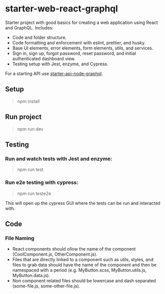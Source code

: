 # starter-web-react-graphql
Starter project with good basics for creating a web application using React and GraphQL. Includes:
- Code and folder structure.
- Code formatting and enforcement with eslint, prettier, and husky.
- Base UI elements, error elements, form elements, utils, and services.
- Sign in, sign up, forgot password, reset password, and initial authenticated dashboard view.
- Testing setup with Jest, enzyme, and Cypress.

For a starting API use [starter-api-node-graphql](https://github.com/sturoid/starter-api-node-graphql).

## Setup

> npm install

## Run project

> npm run dev

## Testing

### Run and watch tests with Jest and enzyme:

> npm run test

### Run e2e testing with cypress:

> npm run teste2e

This will open up the cypress GUI where the tests can be run and interacted with.

## Code

### File Naming

- React components should ollow the name of the component (CoolComponent.js, OtherComponent.js).
- Files that are directly linked to a component such as utils, styles, and files to grab data should have the name of the component and then be namespaced with a period (e.g. MyButton.scss, MyButton.utils.js, MyButton.data.js).
- Non component related files should be lowercase and dash separated (some-file.js, some-other-file.js).
